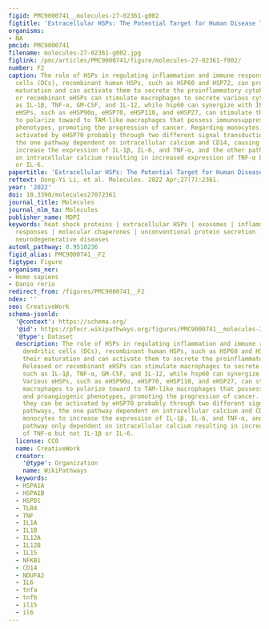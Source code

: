 ```yaml
---
figid: PMC9000741__molecules-27-02361-g002
figtitle: 'Extracellular HSPs: The Potential Target for Human Disease Therapy'
organisms:
- NA
pmcid: PMC9000741
filename: molecules-27-02361-g002.jpg
figlink: /pmc/articles/PMC9000741/figure/molecules-27-02361-f002/
number: F2
caption: The role of HSPs in regulating inflammation and immune responses. In dendritic
  cells (DCs), recombinant human HSPs, such as HSP60 and HSP72, can promote their
  maturation and can activate them to secrete the proinflammatory cytokines. Released
  or recombinant eHSPs can stimulate macrophages to secrete various cytokines, such
  as IL-1β, TNF-α, GM-CSF, and IL-12, while hsp60 can synergize with IFN-γ. Various
  eHSPs, such as eHSP90α, eHSP70, eHSP110, and eHSP27, can stimulate the macrophages
  to polarize toward to TAM-like macrophages that possess immunosuppressive and proangiogenic
  phenotypes, promoting the progression of cancer. Regarding monocytes, they can be
  activated by eHSP70 probably through two different signal transduction pathways,
  the one pathway dependent on intracellular calcium and CD14, causing monocytes to
  increase the expression of IL-1β, IL-6, and TNF-α, and the other pathway only dependent
  on intracellular calcium resulting in increased expression of TNF-α but not IL-1β
  or IL-6.
papertitle: 'Extracellular HSPs: The Potential Target for Human Disease Therapy.'
reftext: Dong-Yi Li, et al. Molecules. 2022 Apr;27(7):2361.
year: '2022'
doi: 10.3390/molecules27072361
journal_title: Molecules
journal_nlm_ta: Molecules
publisher_name: MDPI
keywords: heat shock proteins | extracellular HSPs | exosomes | inflammation | immune
  responses | molecular chaperones | unconventional protein secretion | cancers |
  neurodegenerative diseases
automl_pathway: 0.9510236
figid_alias: PMC9000741__F2
figtype: Figure
organisms_ner:
- Homo sapiens
- Danio rerio
redirect_from: /figures/PMC9000741__F2
ndex: ''
seo: CreativeWork
schema-jsonld:
  '@context': https://schema.org/
  '@id': https://pfocr.wikipathways.org/figures/PMC9000741__molecules-27-02361-g002.html
  '@type': Dataset
  description: The role of HSPs in regulating inflammation and immune responses. In
    dendritic cells (DCs), recombinant human HSPs, such as HSP60 and HSP72, can promote
    their maturation and can activate them to secrete the proinflammatory cytokines.
    Released or recombinant eHSPs can stimulate macrophages to secrete various cytokines,
    such as IL-1β, TNF-α, GM-CSF, and IL-12, while hsp60 can synergize with IFN-γ.
    Various eHSPs, such as eHSP90α, eHSP70, eHSP110, and eHSP27, can stimulate the
    macrophages to polarize toward to TAM-like macrophages that possess immunosuppressive
    and proangiogenic phenotypes, promoting the progression of cancer. Regarding monocytes,
    they can be activated by eHSP70 probably through two different signal transduction
    pathways, the one pathway dependent on intracellular calcium and CD14, causing
    monocytes to increase the expression of IL-1β, IL-6, and TNF-α, and the other
    pathway only dependent on intracellular calcium resulting in increased expression
    of TNF-α but not IL-1β or IL-6.
  license: CC0
  name: CreativeWork
  creator:
    '@type': Organization
    name: WikiPathways
  keywords:
  - HSPA1A
  - HSPA1B
  - HSPD1
  - TLR4
  - TNF
  - IL1A
  - IL1B
  - IL12A
  - IL12B
  - IL15
  - NFKB1
  - CD14
  - NDUFA2
  - IL6
  - tnfa
  - tnfb
  - il15
  - il6
---
```

